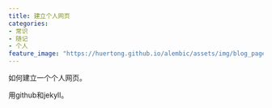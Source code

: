 ```yaml
---
title: 建立个人网页
categories:
- 常识
- 随记
- 个人
feature_image: "https://huertong.github.io/alembic/assets/img/blog_page_top_pic.png"
---
```


如何建立一个个人网页。

<!-- more -->

用github和jekyll。


